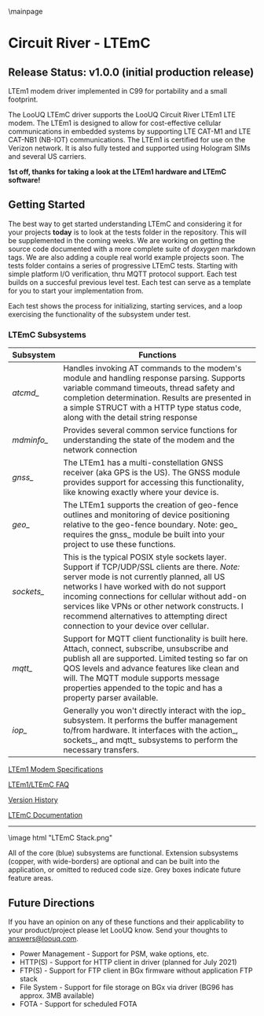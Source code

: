 \mainpage
# Circuit River - LTEmC
## Release Status: v1.0.0 (initial production release)

LTEm1 modem driver implemented in C99 for portability and a small footprint.

The LooUQ LTEmC driver supports the LooUQ Circuit River LTEm1 LTE modem. The LTEm1 is designed to allow for cost-effective cellular communications in embedded systems by supporting LTE CAT-M1 and LTE CAT-NB1 (NB-IOT) communications. The LTEm1 is certified for use on the Verizon network. It is also fully tested and supported using Hologram SIMs and several US carriers.

**1st off, thanks for taking a look at the LTEm1 hardware and LTEmC software!**

## Getting Started
The best way to get started understanding LTEmC and considering it for your projects **today** is to look at the tests folder in the repository. This will be supplemented in the coming weeks. We are working on getting the source code documented with a more complete suite of *doxygen* markdown tags. We are also adding a couple real world example projects soon. The tests folder contains a series of progressive LTEmC tests. Starting with simple platform I/O verification, thru MQTT protocol support. Each test builds on a succesful previous level test. Each test can serve as a template for you to start your implementation from.

Each test shows the process for initializing, starting services, and a loop exercising the functionality of the subsystem under test.

### LTEmC Subsystems
| Subsystem | Functions |
| ---------  | --------- |
| *atcmd_* | Handles invoking AT commands to the modem's module and handling response parsing. Supports variable command timeouts, thread safety and completion determination. Results are presented in a simple STRUCT with a HTTP type status code, along with the detail string response  |
| *mdminfo_* | Provides several common service functions for understanding the state of the modem and the network connection |
| *gnss_* | The LTEm1 has a multi-constellation GNSS receiver (aka GPS is the US). The GNSS module provides support for accessing this functionality, like knowing exactly where your device is. |
| *geo_* | The LTEm1 supports the creation of geo-fence outlines and monitoring of device positioning relative to the geo-fence boundary. Note: geo_ requires the gnss_ module be built into your project to use these functions. |
| *sockets_* | This is the typical POSIX style sockets layer. Support if TCP/UDP/SSL clients are there. *Note:* server mode is not currently planned, all US networks I have worked with do not support incoming connections for cellular without add-on services like VPNs or other network constructs. I recommend alternatives to attempting direct connection to your device over cellular. |
| *mqtt_* | Support for MQTT client functionality is built here. Attach, connect, subscribe, unsubscribe and publish all are supported. Limited testing so far on QOS levels and advance features like clean and will. The MQTT module supports message properties appended to the topic and has a property parser available. |
| *iop_* | Generally you won't directly interact with the iop_ subsystem. It performs the buffer management to/from hardware. It interfaces with the action_, sockets_, and mqtt_ subsystems to perform the necessary transfers.


[LTEm1 Modem Specifications](https://loouq.github.io/resources/CTA-LTEM1_DataSheet.pdf)

[LTEm1/LTEmC FAQ](https://github.com/LooUQ/CircuitRiver-LTEmC/blob/master/LTEm1-FAQ.md)

[Version History](https://github.com/LooUQ/CircuitRiver-LTEmC/blob/master/version-history.md)

[LTEmC Documentation](https://loouq.github.io/sites/LTEmC_doxy/html/index.html)

----
\image html "LTEmC Stack.png"

All of the core (blue) subsystems are functional. Extension subsystems (copper, with wide-borders) are optional and can be built into the application, or omitted to reduced code size. Grey boxes indicate future feature areas. 


## Future Directions
If you have an opinion on any of these functions and their applicability to your product/project please let LooUQ know. Send your thoughts to answers@loouq.com.
* Power Management - Support for PSM, wake options, etc.
* HTTP(S) - Support for HTTP client in driver (planned for July 2021)
* FTP(S) - Support for FTP client in BGx firmware without application FTP stack
* File System - Support for file storage on BGx via driver (BG96 has approx. 3MB available)
* FOTA - Support for scheduled FOTA 
